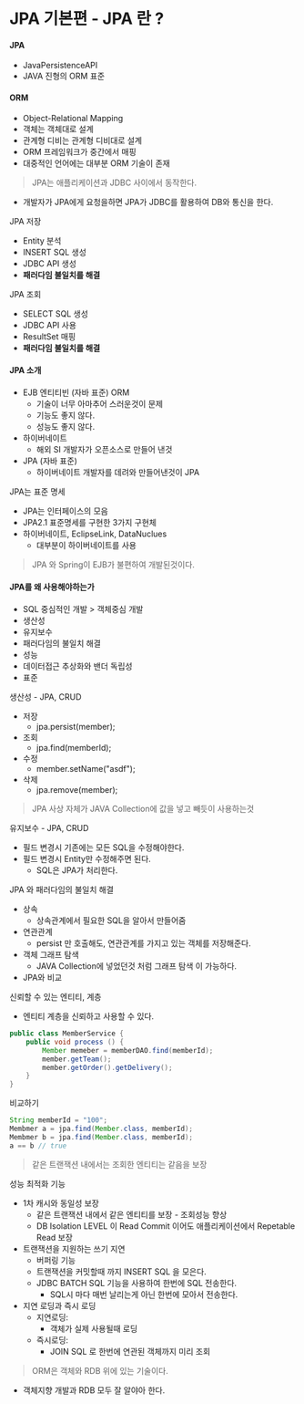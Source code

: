 # JPA 기본편 - JPA 란 ?

#### JPA
- JavaPersistenceAPI
- JAVA 진형의 ORM 표준

#### ORM
- Object-Relational Mapping
- 객체는 객체대로 설계
- 관계형 디비는 관계형 디비대로 설계
- ORM 프레임워크가 중간에서 매핑
- 대중적인 언어에는 대부분 ORM 기술이 존재

> JPA는 애플리케이션과 JDBC 사이에서 동작한다.
- 개발자가 JPA에게 요청을하면 JPA가 JDBC를 활용하여 DB와 통신을 한다.

JPA 저장
- Entity 분석
- INSERT SQL 생성
- JDBC API 생성
- **패러다임 불일치를 해결**

JPA 조회
- SELECT SQL 생성
- JDBC API 사용
- ResultSet 매핑
- **패러다임 불일치를 해결**

#### JPA 소개
- EJB 엔티티빈 (자바 표준) ORM
    - 기술이 너무 아마추어 스러운것이 문제
    - 기능도 좋지 않다.
    - 성능도 좋지 않다.
- 하이버네이트
    - 해외 SI 개발자가 오픈소스로 만들어 낸것
- JPA (자바 표준)
    - 하이버네이트 개발자를 데려와 만들어낸것이 JPA

JPA는 표준 명세
- JPA는 인터페이스의 모음
- JPA2.1 표준명세를 구현한 3가지 구현체
- 하이버네이트, EclipseLink, DataNuclues
    - 대부분이 하이버네이트를 사용

> JPA 와 Spring이 EJB가 불편하여 개발된것이다.

#### JPA를 왜 사용해야하는가
- SQL 중심적인 개발 > 객체중심 개발
- 생산성
- 유지보수
- 패러다임의 불일치 해결
- 성능
- 데이터접근 추상화와 밴더 독립성
- 표준

생산성 - JPA, CRUD
- 저장
    - jpa.persist(member);
- 조회
    - jpa.find(memberId);
- 수정
    - member.setName("asdf");
- 삭제
    - jpa.remove(member);

> JPA 사상 자체가 JAVA Collection에 값을 넣고 빼듯이 사용하는것

유지보수 - JPA, CRUD
- 필드 변경시 기존에는 모든 SQL을 수정해야한다.
- 필드 변경시 Entity만 수정해주면 된다.
    - SQL은 JPA가 처리한다.

JPA 와 패러다임의 불일치 해결
- 상속
    - 상속관계에서 필요한 SQL을 알아서 만들어줌
- 연관관계
    - persist 만 호출해도, 연관관계를 가지고 있는 객체를 저장해준다.
- 객체 그래프 탐색
    - JAVA Collection에 넣었던것 처럼 그래프 탐색 이 가능하다.
- JPA와 비교

신뢰할 수 있는 엔티티, 계층
- 엔티티 계층을 신뢰하고 사용할 수 있다.
```java
public class MemberService {
    public void process () {
        Member memeber = memberDAO.find(memberId);
        member.getTeam();
        member.getOrder().getDelivery();
    }
}
```

비교하기
```java
String memberId = "100";
Membmer a = jpa.find(Member.class, memberId);
Membmer b = jpa.find(Member.class, memberId);
a == b // true
```

> 같은 트랜잭션 내에서는 조회한 엔티티는 같음을 보장 

성능 최적화 기능
- 1차 캐시와 동일성 보장
    - 같은 트랜잭션 내에서 같은 엔티티를 보장 - 조회성능 향상
    - DB Isolation LEVEL 이 Read Commit 이어도 애플리케이션에서 Repetable Read 보장
- 트랜잭션을 지원하는 쓰기 지연
    - 버퍼링 기능
    - 트랜잭션을 커밋할때 까지 INSERT SQL 을 모은다.
    - JDBC BATCH SQL 기능을 사용하여 한번에 SQL 전송한다.
        - SQL시 마다 매번 날리는게 아닌 한번에 모아서 전송한다.
- 지연 로딩과 즉시 로딩
    - 지연로딩:
        - 객체가 실제 사용될때 로딩
    - 즉시로딩:
        - JOIN SQL 로 한번에 연관된 객체까지 미리 조회

> ORM은 객체와 RDB 위에 있는 기술이다.
- 객체지향 개발과 RDB 모두 잘 알야아 한다.
